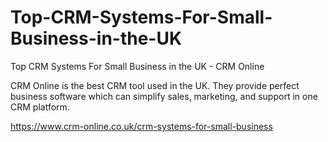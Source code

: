 # Top-CRM-Systems-For-Small-Business-in-the-UK
Top CRM Systems For Small Business in the UK - CRM Online

CRM Online is the best CRM tool used in the UK. They provide perfect business software which can simplify sales, marketing, and support in one CRM platform. 

https://www.crm-online.co.uk/crm-systems-for-small-business
